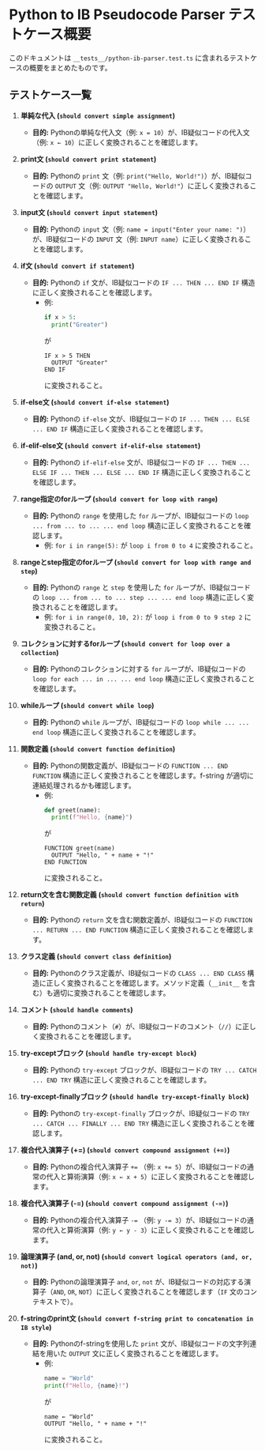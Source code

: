 # Python to IB Pseudocode Parser テストケース概要

このドキュメントは `__tests__/python-ib-parser.test.ts` に含まれるテストケースの概要をまとめたものです。

## テストケース一覧

1.  **単純な代入 (`should convert simple assignment`)**
    *   **目的:** Pythonの単純な代入文（例: `x = 10`）が、IB疑似コードの代入文（例: `x ← 10`）に正しく変換されることを確認します。

2.  **print文 (`should convert print statement`)**
    *   **目的:** Pythonの `print` 文（例: `print("Hello, World!")`）が、IB疑似コードの `OUTPUT` 文（例: `OUTPUT "Hello, World!"`）に正しく変換されることを確認します。

3.  **input文 (`should convert input statement`)**
    *   **目的:** Pythonの `input` 文（例: `name = input("Enter your name: ")`）が、IB疑似コードの `INPUT` 文（例: `INPUT name`）に正しく変換されることを確認します。

4.  **if文 (`should convert if statement`)**
    *   **目的:** Pythonの `if` 文が、IB疑似コードの `IF ... THEN ... END IF` 構造に正しく変換されることを確認します。
        *   例:
            ```python
            if x > 5:
              print("Greater")
            ```
            が
            ```pseudocode
            IF x > 5 THEN
              OUTPUT "Greater"
            END IF
            ```
            に変換されること。

5.  **if-else文 (`should convert if-else statement`)**
    *   **目的:** Pythonの `if-else` 文が、IB疑似コードの `IF ... THEN ... ELSE ... END IF` 構造に正しく変換されることを確認します。

6.  **if-elif-else文 (`should convert if-elif-else statement`)**
    *   **目的:** Pythonの `if-elif-else` 文が、IB疑似コードの `IF ... THEN ... ELSE IF ... THEN ... ELSE ... END IF` 構造に正しく変換されることを確認します。

7.  **range指定のforループ (`should convert for loop with range`)**
    *   **目的:** Pythonの `range` を使用した `for` ループが、IB疑似コードの `loop ... from ... to ... ... end loop` 構造に正しく変換されることを確認します。
        *   例: `for i in range(5):` が `loop i from 0 to 4` に変換されること。

8.  **rangeとstep指定のforループ (`should convert for loop with range and step`)**
    *   **目的:** Pythonの `range` と `step` を使用した `for` ループが、IB疑似コードの `loop ... from ... to ... step ... ... end loop` 構造に正しく変換されることを確認します。
        *   例: `for i in range(0, 10, 2):` が `loop i from 0 to 9 step 2` に変換されること。

9.  **コレクションに対するforループ (`should convert for loop over a collection`)**
    *   **目的:** Pythonのコレクションに対する `for` ループが、IB疑似コードの `loop for each ... in ... ... end loop` 構造に正しく変換されることを確認します。

10. **whileループ (`should convert while loop`)**
    *   **目的:** Pythonの `while` ループが、IB疑似コードの `loop while ... ... end loop` 構造に正しく変換されることを確認します。

11. **関数定義 (`should convert function definition`)**
    *   **目的:** Pythonの関数定義が、IB疑似コードの `FUNCTION ... END FUNCTION` 構造に正しく変換されることを確認します。f-string が適切に連結処理されるかも確認します。
        *   例:
            ```python
            def greet(name):
              print(f"Hello, {name}")
            ```
            が
            ```pseudocode
            FUNCTION greet(name)
              OUTPUT "Hello, " + name + "!"
            END FUNCTION
            ```
            に変換されること。

12. **return文を含む関数定義 (`should convert function definition with return`)**
    *   **目的:** Pythonの `return` 文を含む関数定義が、IB疑似コードの `FUNCTION ... RETURN ... END FUNCTION` 構造に正しく変換されることを確認します。

13. **クラス定義 (`should convert class definition`)**
    *   **目的:** Pythonのクラス定義が、IB疑似コードの `CLASS ... END CLASS` 構造に正しく変換されることを確認します。メソッド定義（`__init__` を含む）も適切に変換されることを確認します。

14. **コメント (`should handle comments`)**
    *   **目的:** Pythonのコメント（`#`）が、IB疑似コードのコメント（`//`）に正しく変換されることを確認します。

15. **try-exceptブロック (`should handle try-except block`)**
    *   **目的:** Pythonの `try-except` ブロックが、IB疑似コードの `TRY ... CATCH ... END TRY` 構造に正しく変換されることを確認します。

16. **try-except-finallyブロック (`should handle try-except-finally block`)**
    *   **目的:** Pythonの `try-except-finally` ブロックが、IB疑似コードの `TRY ... CATCH ... FINALLY ... END TRY` 構造に正しく変換されることを確認します。

17. **複合代入演算子 (+=) (`should convert compound assignment (+=)`)**
    *   **目的:** Pythonの複合代入演算子 `+=` （例: `x += 5`）が、IB疑似コードの通常の代入と算術演算（例: `x ← x + 5`）に正しく変換されることを確認します。

18. **複合代入演算子 (-=) (`should convert compound assignment (-=)`)**
    *   **目的:** Pythonの複合代入演算子 `-=` （例: `y -= 3`）が、IB疑似コードの通常の代入と算術演算（例: `y ← y - 3`）に正しく変換されることを確認します。

19. **論理演算子 (and, or, not) (`should convert logical operators (and, or, not)`)**
    *   **目的:** Pythonの論理演算子 `and`, `or`, `not` が、IB疑似コードの対応する演算子（`AND`, `OR`, `NOT`）に正しく変換されることを確認します（`IF` 文のコンテキストで）。

20. **f-stringのprint文 (`should convert f-string print to concatenation in IB style`)**
    *   **目的:** Pythonのf-stringを使用した `print` 文が、IB疑似コードの文字列連結を用いた `OUTPUT` 文に正しく変換されることを確認します。
        *   例:
            ```python
            name = "World"
            print(f"Hello, {name}!")
            ```
            が
            ```pseudocode
            name ← "World"
            OUTPUT "Hello, " + name + "!"
            ```
            に変換されること。